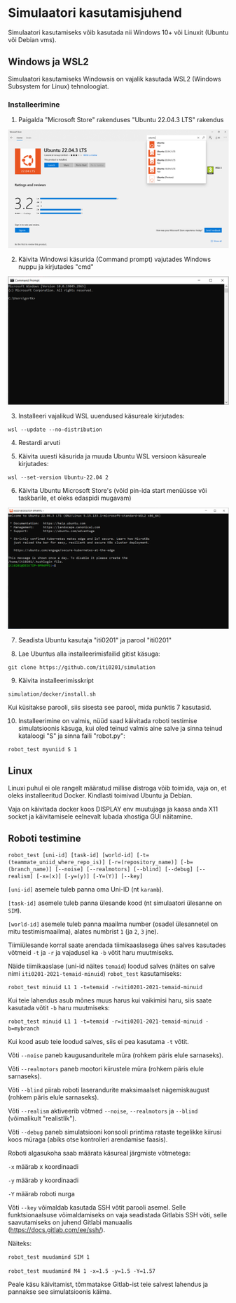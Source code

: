 # Simulaatori kasutamisjuhend

Simulaatori kasutamiseks võib kasutada nii Windows 10+ või Linuxit (Ubuntu või Debian vms).

## Windows ja WSL2

Simulaatori kasutamiseks Windowsis on vajalik kasutada WSL2 (Windows Subsystem for Linux) tehnoloogiat.

### Installeerimine

1. Paigalda "Microsoft Store" rakenduses "Ubuntu 22.04.3 LTS" rakendus

![Ubuntu installeerimine](https://raw.githubusercontent.com/iti0201/simulation/master/img/store.png)

2. Käivita Windowsi käsurida (Command prompt) vajutades Windows nuppu ja kirjutades "cmd"

![Käsurida](https://raw.githubusercontent.com/iti0201/simulation/master/img/cmd.png)

3. Installeeri vajalikud WSL uuendused käsureale kirjutades: 

```
wsl --update --no-distribution
```

4. Restardi arvuti

5. Käivita uuesti käsurida ja muuda Ubuntu WSL versioon käsureale kirjutades:

```
wsl --set-version Ubuntu-22.04 2
```

6. Käivita Ubuntu Microsoft Store's (võid pin-ida start menüüsse või taskbarile, et oleks edaspidi mugavam)

![Ubuntu](https://raw.githubusercontent.com/iti0201/simulation/master/img/ubuntu.png)

7. Seadista Ubuntu kasutaja "iti0201" ja parool "iti0201"

8. Lae Ubuntus alla installeerimisfailid gitist käsuga:

```
git clone https://github.com/iti0201/simulation
```

9. Käivita installeerimisskript

```
simulation/docker/install.sh
```

Kui küsitakse parooli, siis sisesta see parool, mida punktis 7 kasutasid.

10. Installeerimine on valmis, nüüd saad käivitada roboti testimise simulatsioonis käsuga, kui oled teinud valmis aine salve ja sinna teinud kataloogi "S" ja sinna faili "robot.py":

```
robot_test myuniid S 1
```


## Linux

Linuxi puhul ei ole rangelt määratud millise distroga võib toimida, vaja on, et oleks installeeritud Docker. Kindlasti toimivad Ubuntu ja Debian.

Vaja on käivitada docker koos DISPLAY env muutujaga ja kaasa anda X11 socket ja käivitamisele eelnevalt lubada xhostiga GUI näitamine.





## Roboti testimine

```
robot_test [uni-id] [task-id] [world-id] [-t=(teammate_uniid_where_repo_is)] [-r=(repository_name)] [-b=(branch_name)] [--noise] [--realmotors] [--blind] [--debug] [--realism] [-x=(x)] [-y=(y)] [-Y=(Y)] [--key]
```

`[uni-id]` asemele tuleb panna oma Uni-ID (nt `karamb`).

`[task-id]` asemele tuleb panna ülesande kood (nt simulaatori ülesanne on `SIM`).

`[world-id]` asemele tuleb panna maailma number (osadel ülesannetel on mitu testimismaailma), alates numbrist `1` (ja `2`, `3` jne).

Tiimiülesande korral saate arendada tiimikaaslasega ühes salves kasutades võtmeid `-t` ja `-r` ja vajadusel ka `-b` võtit haru muutmiseks.

Näide tiimikaaslase (uni-id näites `temaid`) loodud salves (näites on salve nimi `iti0201-2021-temaid-minuid`) `robot_test` kasutamiseks:
```
robot_test minuid L1 1 -t=temaid -r=iti0201-2021-temaid-minuid
```
Kui teie lahendus asub mõnes muus harus kui vaikimisi haru, siis saate kasutada võtit `-b` haru muutmiseks:
```
robot_test minuid L1 1 -t=temaid -r=iti0201-2021-temaid-minuid -b=mybranch
```
Kui kood asub teie loodud salves, siis ei pea kasutama `-t` võtit.

Võti `--noise` paneb kaugusanduritele müra (rohkem päris elule sarnaseks).

Võti `--realmotors` paneb mootori kiirustele müra (rohkem päris elule sarnaseks).

Võti `--blind` piirab roboti laserandurite maksimaalset nägemiskaugust (rohkem päris elule sarnaseks).

Võti `--realism` aktiveerib võtmed `--noise`, `--realmotors` ja `--blind` (võimalikult "realistlik").

Võti `--debug` paneb simulatsiooni konsooli printima rataste tegelikke kiirusi koos müraga (abiks otse kontrolleri arendamise faasis).

Roboti algasukoha saab määrata käsureal järgmiste võtmetega:

`-x` määrab x koordinaadi

`-y` määrab y koordinaadi

`-Y` määrab roboti nurga

Võti `--key` võimaldab kasutada SSH võtit parooli asemel. Selle funktsionaalsuse võimaldamiseks on vaja seadistada Gitlabis SSH võti, selle saavutamiseks on juhend Gitlabi manuaalis (https://docs.gitlab.com/ee/ssh/).


Näiteks:
```
robot_test muudamind SIM 1

robot_test muudamind M4 1 -x=1.5 -y=1.5 -Y=1.57
```

Peale käsu käivitamist, tõmmatakse Gitlab-ist teie salvest lahendus ja pannakse see simulatsioonis käima.
